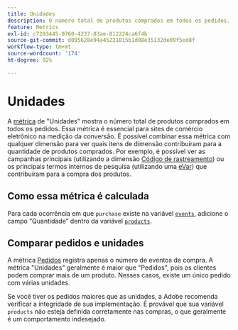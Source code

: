 ```yaml
---
title: Unidades
description: O número total de produtos comprados em todos os pedidos.
feature: Metrics
exl-id: c7293445-0760-4237-83ae-812224ca6f4b
source-git-commit: d095628e94a45221815b1d08e35132de09f5ed8f
workflow-type: tm+mt
source-wordcount: '174'
ht-degree: 92%

---
```


# Unidades

A [métrica](overview.md) de &quot;Unidades&quot; mostra o número total de produtos comprados em todos os pedidos. Essa métrica é essencial para sites de comércio eletrônico na medição da conversão. É possível combinar essa métrica com qualquer dimensão para ver quais itens de dimensão contribuíram para a quantidade de produtos comprados. Por exemplo, é possível ver as campanhas principais (utilizando a dimensão [Código de rastreamento](../dimensions/tracking-code.md)) ou os principais termos internos de pesquisa (utilizando uma [eVar](../dimensions/evar.md)) que contribuíram para a compra dos produtos.

## Como essa métrica é calculada

Para cada ocorrência em que `purchase` existe na variável [`events`](/help/implement/vars/page-vars/events/events-overview.md), adicione o campo “Quantidade” dentro da variável [`products`](/help/implement/vars/page-vars/products.md).

## Comparar pedidos e unidades

A métrica [Pedidos](orders.md) registra apenas o número de eventos de compra. A métrica &quot;Unidades&quot; geralmente é maior que &quot;Pedidos&quot;, pois os clientes podem comprar mais de um produto. Nesses casos, existe um único pedido com várias unidades.

Se você tiver os pedidos maiores que as unidades, a Adobe recomenda verificar a integridade de sua implementação. É provável que sua variável `products` não esteja definida corretamente nas compras, o que geralmente é um comportamento indesejado.
